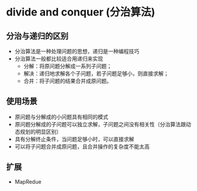 
# divide and conquer (分治算法)

## 分治与递归的区别

- 分治算法是一种处理问题的思想，递归是一种编程技巧
- 分治算法一般都比较适合用递归来实现
  - 分解：将原问题分解成一系列子问题；
  - 解决：递归地求解各个子问题，若子问题足够小，则直接求解；
  - 合并：将子问题的结果合并成原问题。

## 使用场景

- 原问题与分解成的小问题具有相同的模式
- 原问题分解成的子问题可以独立求解，子问题之间没有相关性（分治算法跟动态规划的明显区别）
- 具有分解终止条件，当问题足够小时，可以直接求解
- 可以将子问题合并成原问题，且合并操作的复杂度不能太高

## 扩展

- MapRedue
